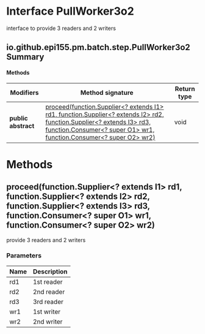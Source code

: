 Interface PullWorker3o2
=======================
interface to provide 3 readers and 2 writers

io.github.epi155.pm.batch.step.PullWorker3o2 Summary
-------
#### Methods
| Modifiers           | Method signature                                                                                                                                                                                                                                                                                                                                                         | Return type |
| ------------------- | ------------------------------------------------------------------------------------------------------------------------------------------------------------------------------------------------------------------------------------------------------------------------------------------------------------------------------------------------------------------------ | ----------- |
| **public abstract** | [proceed(function.Supplier<? extends I1> rd1, function.Supplier<? extends I2> rd2, function.Supplier<? extends I3> rd3, function.Consumer<? super O1> wr1, function.Consumer<? super O2> wr2)](#proceedfunctionsupplier?-extends-i1-rd1-functionsupplier?-extends-i2-rd2-functionsupplier?-extends-i3-rd3-functionconsumer?-super-o1-wr1-functionconsumer?-super-o2-wr2) | void        |

Methods
=======
proceed(function.Supplier<? extends I1> rd1, function.Supplier<? extends I2> rd2, function.Supplier<? extends I3> rd3, function.Consumer<? super O1> wr1, function.Consumer<? super O2> wr2)
--------------------------------------------------------------------------------------------------------------------------------------------------------------------------------------------
provide 3 readers and 2 writers

### Parameters

| Name | Description |
| ---- | ----------- |
| rd1  | 1st reader  |
| rd2  | 2nd reader  |
| rd3  | 3rd reader  |
| wr1  | 1st writer  |
| wr2  | 2nd writer  |


